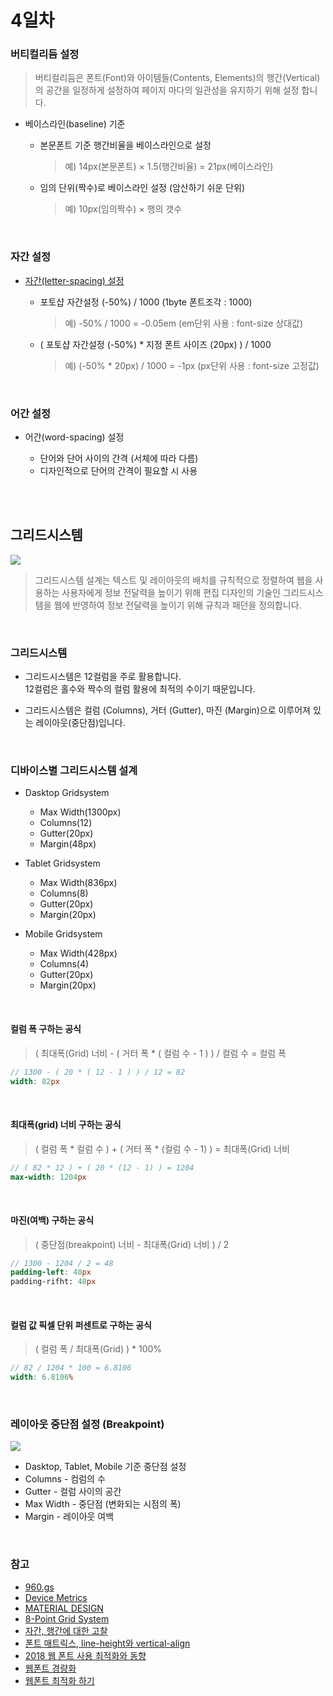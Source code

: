 # 4일차

### 버티컬리듬 설정
> 버티컬리듬은 폰트(Font)와 아이템들(Contents, Elements)의 행간(Vertical)의 공간을 일정하게 설정하여 페이지 마다의 일관성을 유지하기 위해 설정 합니다.

- 베이스라인(baseline) 기준

  - 본문폰트 기준 행간비율을 베이스라인으로 설정
    > 예) 14px(본문폰트) × 1.5(행간비율) = 21px(베이스라인)

  - 임의 단위(짝수)로 베이스라인 설정 (암산하기 쉬운 단위)
    > 예) 10px(임의짝수) × 행의 갯수

<br>

### 자간 설정

- [자간(letter-spacing) 설정](https://benmarshall.me/convert-photoshop-letter-spacing-to-css/)

  - 포토샵 자간설정 (-50%) / 1000 (1byte 폰트조각 : 1000) <br>
    > 예) -50% / 1000 = -0.05em (em단위 사용 : font-size 상대값)

  - ( 포토샵 자간설정 (-50%) * 지정 폰트 사이즈 (20px) ) / 1000 <br>
    > 예) (-50% * 20px) / 1000 = -1px (px단위 사용 : font-size 고정값)

<br>

### 어간 설정

- 어간(word-spacing) 설정

  - 단어와 단어 사이의 간격 (서체에 따라 다름)
  - 디자인적으로 단어의 간격이 필요할 시 사용

<br>
<br>

## 그리드시스템
![](https://i.pinimg.com/1200x/c4/2a/0a/c42a0ad6b32e39205186a93c4b62a0f5.jpg)
> 그리드시스템 설계는 텍스트 및 레이아웃의 배치를 규칙적으로 정렬하여 웹을 사용하는 사용자에게 정보 전달력을 높이기 위해 편집 디자인의 기술인 그리드시스템을 웹에 반영하여 정보 전달력을 높이기 위해 규칙과 패던을 정의합니다.

<br>

### 그리드시스템

- 그리드시스템은 12컬럼을 주로 활용합니다. <br>
  12컬럼은 홀수와 짝수의 컬럼 활용에 최적의 수이기 때문입니다.

- 그리드시스템은 컬럼 (Columns), 거터 (Gutter), 마진 (Margin)으로 이루어져 있는 레이아웃(중단점)입니다.

<br>

### 디바이스별 그리드시스템 설계

- Dasktop Gridsystem
  - Max Width(1300px)
  - Columns(12)
  - Gutter(20px)
  - Margin(48px)

- Tablet Gridsystem
  - Max Width(836px)
  - Columns(8)
  - Gutter(20px)
  - Margin(20px)

- Mobile Gridsystem
  - Max Width(428px)
  - Columns(4)
  - Gutter(20px)
  - Margin(20px)

<br>

#### 컬럼 폭 구하는 공식
> ( 최대폭(Grid) 너비 - ( 거터 폭 * ( 컬럼 수 - 1 ) ) / 컬럼 수 = 컬럼 폭
```scss
// 1300 - ( 20 * ( 12 - 1 ) ) / 12 = 82
width: 82px
```

<br>

#### 최대폭(grid) 너비 구하는 공식
> ( 컬럼 폭 * 컬럼 수 ) + ( 거터 폭 * (컬럼 수 - 1) ) = 최대폭(Grid) 너비
```scss
// ( 82 * 12 ) + ( 20 * (12 - 1) ) = 1204
max-width: 1204px
```

<br>

#### 마진(여백) 구하는 공식
> ( 중단점(breakpoint) 너비 - 최대폭(Grid) 너비 ) / 2
```scss
// 1300 - 1204 / 2 = 48
padding-left: 48px
padding-rifht: 48px
```

<br>

#### 컬럼 값 픽셀 단위 퍼센트로 구하는 공식
> ( 컬럼 폭 / 최대폭(Grid) ) * 100%
```scss
// 82 / 1204 * 100 = 6.8106
width: 6.8106%
```

<br>

### 레이아웃 중단점 설정 (Breakpoint)
![](https://i.imgur.com/D43c5UQ.png)
- Dasktop, Tablet, Mobile 기준 중단점 설정
- Columns - 컴럼의 수
- Gutter - 컬럼 사이의 공간
- Max Width - 중단점 (변화되는 시점의 폭)
- Margin - 레이아웃 여백

<br>

### 참고
- [960.gs](https://960.gs/)
- [Device Metrics](https://material.io/tools/devices/)
- [MATERIAL DESIGN](https://material.io/design/layout/responsive-layout-grid.html#breakpoints)
- [8-Point Grid System](https://builttoadapt.io/intro-to-the-8-point-grid-system-d2573cde8632)
- [자간, 행간에 대한 고찰](https://ppss.kr/archives/55128)
- [폰트 매트릭스, line-height와 vertical-align](https://wit.nts-corp.com/2017/09/25/4903)
- [2018 웹 폰트 사용 최적화와 동향](https://d2.naver.com/helloworld/4969726)
- [웹폰트 경량화](https://www.44bits.io/ko/post/optimization_webfont_with_pyftsubnet)
- [웹폰트 최적화 하기](https://showerbugs.github.io/2018-02-02/웹폰트-최적화-하기)